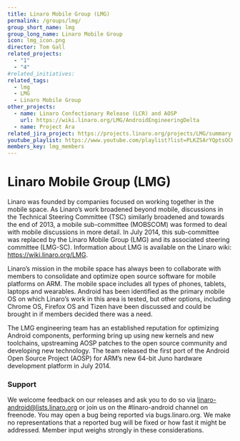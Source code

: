 ```yaml
---
title: Linaro Mobile Group (LMG)
permalink: /groups/lmg/
group_short_name: lmg
group_long_name: Linaro Mobile Group
icon: lmg_icon.png
director: Tom Gall
related_projects:
  - "1"
  - "4"
#related_initiatives:
related_tags:
  - lmg
  - LMG
  - Linaro Mobile Group
other_projects:
  - name: Linaro Confectionary Release (LCR) and AOSP
    url: https://wiki.linaro.org/LMG/AndroidEngineeringDelta
  - name: Project Ara
related_jira_project: https://projects.linaro.org/projects/LMG/summary
youtube_playlist: https://www.youtube.com/playlist?list=PLKZSArYQptsOCKDbxvLxNKNWxMCwS0QsB
members_key: lmg_members
---
```

# Linaro Mobile Group (LMG)

Linaro was founded by companies focused on working together in the mobile space. As Linaro’s work broadened beyond mobile, discussions in the Technical Steering Committee (TSC) similarly broadened and towards the end of 2013, a mobile sub-committee (MOBSCOM) was formed to deal with mobile discussions in more detail. In July 2014, this sub-committee was replaced by the Linaro Mobile Group (LMG) and its associated steering committee (LMG-SC). Information about LMG is available on the Linaro wiki: https://wiki.linaro.org/LMG.

Linaro’s mission in the mobile space has always been to collaborate with members to consolidate and optimize open source software for mobile platforms on ARM. The mobile space includes all types of phones, tablets, laptops and wearables. Android has been identified as the primary mobile OS on which Linaro’s work in this area is tested, but other options, including Chrome OS, Firefox OS and Tizen have been discussed and could be brought in if members decided there was a need.

The LMG engineering team has an established reputation for optimizing Android components, performing bring up using new kernels and new toolchains, upstreaming AOSP patches to the open source community and developing new technology. The team released the first port of the Android Open Source Project (AOSP) for ARM’s new 64-bit Juno hardware development platform in July 2014.

### Support
We welcome feedback on our releases and ask you to do so via linaro-android@lists.linaro.org or join us on the #linaro-android channel on freenode. You may open a bug being reported via bugs.linaro.org. We make no representations that a reported bug will be fixed or how fast it might be addressed. Member input weighs strongly in these considerations.
